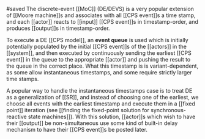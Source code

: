 #saved
The discrete-event [[MoC]] (DE/DEVS) is a very popular extension of [[Moore machine]]s and associates with all [[CPS event]]s a time stamp, and each [[actor]] reacts to [[input]] [[CPS event]]s in timestamp-order, and produces [[output]]s in timestamp-order.

To execute a DE [[CPS model]], an **event queue** is used which is initially potentially populated by the initial [[CPS event]]s of the [[actors]] in the [[system]], and then executed by continuously sending the earliest [[CPS event]] in the queue to the appropriate [[actor]] and pushing the result to the queue in the correct place. What this timestamp is is variant-dependent, as some allow instantaneous timestamps, and some require strictly larger time stamps.

A popular way to handle the instantaneous timestamps case is to treat DE as a generalization of [[SR]], and instead of choosing one of the earliest, we choose all events with the earliest timestamp and execute them in a [[fixed point]] iteration (see [[finding the fixed-point solution for synchronous-reactive state machines]]). With this solution, [[actor]]s which wish to have their [[output]] be non-simultaneous use some kind of built-in delay mechanism to have their [[CPS event]]s be posted later.